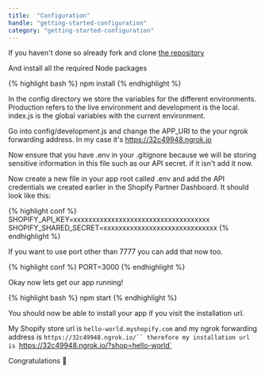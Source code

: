 ```yaml
---
title:  "Configuration"
handle: "getting-started-configuration"
category: "getting-started-configuration"
---
```


If you haven't done so already fork and clone [the repository](https://github.com/Elkfox/shopify-node-app)

And install all the required Node packages

{% highlight bash %}
npm install
{% endhighlight %}


In the config directory we store the variables for the different environments. Production refers to the live environment and development is the local. index.js is the global variables with the current environment.

Go into config/development.js and change the APP_URI to the your ngrok forwarding address. In my case it's https://32c49948.ngrok.io

Now ensure that you have .env in your .gitignore because we will be storing sensitive information in this file such as our API secret. if it isn't add it now.

Now create a new file in your app root called .env
and add the API credentials we created earlier in the Shopify Partner Dashboard. It should look like this:

{% highlight conf %}
SHOPIFY_API_KEY=xxxxxxxxxxxxxxxxxxxxxxxxxxxxxxxxxxxx
SHOPIFY_SHARED_SECRET=xxxxxxxxxxxxxxxxxxxxxxxxxxxxxx
{% endhighlight %}

If you want to use port other than 7777 you can add that now too.

{% highlight conf %}
PORT=3000
{% endhighlight %}

Okay now lets get our app running!

{% highlight bash %}
npm start
{% endhighlight %}

You should now be able to install your app if you visit the installation url.

My Shopify store url is `hello-world.myshopify.com`
and my ngrok forwarding address is `https://32c49948.ngrok.io/``
therefore my installation url is
`https://32c49948.ngrok.io/?shop=hello-world`

Congratulations 🙌
